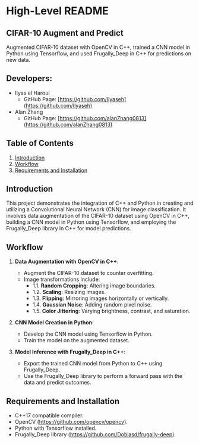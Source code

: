 # High-Level README

## CIFAR-10 Augment and Predict
Augmented CIFAR-10 dataset with OpenCV in C++, trained a CNN model in Python using Tensorflow, and used Frugally_Deep in C++ for predictions on new data.

## Developers:
- Ilyas el Haroui
    - GitHub Page: [https://github.com/Ilyaseh](https://github.com/Ilyaseh)
- Alan Zhang
    - GitHub Page: [https://github.com/alanZhang0813](https://github.com/alanZhang0813)


## Table of Contents
1. [Introduction](#introduction)
2. [Workflow](#workflow)
3. [Requirements and Installation](#requirements-and-installation)

## Introduction <a name="introduction"></a>
This project demonstrates the integration of C++ and Python in creating and utilizing a 
Convolutional Neural Network (CNN) for image classification.
It involves data augmentation of the CIFAR-10 dataset using OpenCV in C++, building a CNN model in Python using 
Tensorflow, and employing the Frugally_Deep library in C++ for model predictions.

## Workflow <a name="workflow"></a>
1. **Data Augmentation with OpenCV in C++**:
    - Augment the CIFAR-10 dataset to counter overfitting.
    - Image transformations include:
        - 1.1. **Random Cropping**: Altering image boundaries.
        - 1.2. **Scaling**: Resizing images.
        - 1.3. **Flipping**: Mirroring images horizontally or vertically.
        - 1.4. **Gaussian Noise**: Adding random pixel noise.
        - 1.5. **Color Jittering**: Varying brightness, contrast, and saturation.

2. **CNN Model Creation in Python**:
    - Develop the CNN model using Tensorflow in Python.
    - Train the model on the augmented dataset.

3. **Model Inference with Frugally_Deep in C++**:
    - Export the trained CNN model from Python to C++ using Frugally_Deep.
    - Use the Frugally_Deep library to perform a forward pass with the data and predict outcomes.

## Requirements and Installation <a name="requirements-and-installation"></a>
- C++17 compatible compiler.
- OpenCV (https://github.com/opencv/opencv).
- Python with Tensorflow installed.
- Frugally_Deep library (https://github.com/Dobiasd/frugally-deep).
